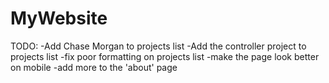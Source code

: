 # MyWebsite

TODO: 
-Add Chase Morgan to projects list
-Add the controller project to projects list
-fix poor formatting on projects list
-make the page look better on mobile
-add more to the 'about' page
